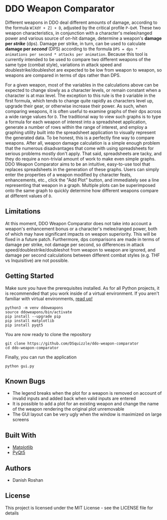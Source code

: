 # DDO Weapon Comparator
Different weapons in DDO deal different amounts of damage, according to the formula `W[XdY + Z] + D`, adjusted by the critical profile `P-QxM`. These two weapon characteristics, in conjunction with a character's melee/ranged power and various source of on-hit damage, determine a weapon's **damage per _strike_** (dps). Damage per strike, in turn, can be used to calculate **damage per _second_** (DPS) according to the formula `DPS = dps * animations per second * attacks per animation`. Because this tool is currently intended to be used to compare two different weapons of the same type (combat style), variations in attack speed and doublestrike/doubleshot are expected to be low from weapon to weapon, so weapons are compared in terms of  dps rather than DPS.

For a given weapon, most of the variables in the calculations above can be expected to change slowly as a character levels, or remain constant when a character is at max level. The exception to this rule is the `D` variable in the first formula, which tends to change quite rapidly as characters level up, upgrade their gear, or otherwise increase their power. As such, when comparing weapons, it is often useful to examine graphs of their dps across a wide range values for `D`. The traditional way to view such graphs is to type a formula for each weapon of interest into a spreadsheet application, generate a number of rows within the range of interest, and employ a graphing utility built into the spreadsheet application to visually represent the generated data. To be honest, this is a perfectly fine way to compare weapons. After all, weapon damage calculation is a simple enough problem that the numerous disadvantages that come with using spreadsheets for serious problems mostly don't apply. That said, spreadsheets are tacky, and they do require a non-trivial amount of work to make even simple graphs. DDO Weapon Comparator aims to be an intuitive, easy-to-use tool that replaces spreadsheets in the generation of these graphs. Users can simply enter the properties of a weapon modified by character feats, enhancements, etc., click the "Add Plot" button, and immediately see a line representing that weapon in a graph. Multiple plots can be superimposed onto the same graph to quickly determine how different weapons compare at different values of `D`.

## Limitations
At this moment, DDO Weapon Comparator does not take into account a weapon's enhancement bonus or a character's melee/ranged power, both of which may have significant impacts on weapon superiority. This will be fixed in a future patch. Furthermore, dps comparisons are made in terms of damage per strike, not damage per second, so differences in attack speed/doublestrike/doubleshot from weapon to weapon are ignored, and damage per second calculations between different combat styles (e.g. THF vs Inquisitive) are not possible.

## Getting Started
Make sure you have the prerequisites installed. As for all Python projects, it is recommended that you work inside of a virtual environment. If you aren't familiar with virtual environments, [read up!](https://realpython.com/python-virtual-environments-a-primer/)
```
python3 -m venv ddoweapons
source ddoweapons/bin/activate
pip install --upgrade pip
pip install matplotlib
pip install pyqt5
```
You are now ready to clone the repository
```
git clone https://github.com/DSquizzle/ddo-weapon-comparator
cd ddo-weapon-comparator
```
Finally, you can run the application
```
python gui.py
```

## Known Bugs
* The legend breaks when the plot for a weapon is removed on account of invalid inputs and added back when valid inputs are entered
* It is possible to add a plot for an existing weapon and change the name of the weapon rendering the original plot unremovable
* The GUI layout can be very ugly when the window is maximized on large screens

## Built With
* [Matplotlib](https://matplotlib.org/)
* [PyQt5](https://www.riverbankcomputing.com/software/pyqt/)

## Authors
* Danish Roshan

## License
This project is licensed under the MIT License - see the LICENSE file for details
